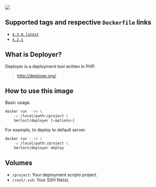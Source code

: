 [![](https://images.microbadger.com/badges/image/herloct/deployer.svg)](http://microbadger.com/images/herloct/deployer "Get your own image badge on microbadger.com")

## Supported tags and respective `Dockerfile` links

* [`4.3.0`, `latest`](https://github.com/herloct/docker-deployer/blob/4.3.0/Dockerfile)
* [`4.2.1`](https://github.com/herloct/docker-deployer/blob/4.2.1/Dockerfile)

## What is Deployer?

Deployer is a deployment tool written in PHP.

> http://deployer.org/

## How to use this image

Basic usage.

```sh
docker run --rm \
    -v /local/path:/project \
    herloct/deployer [<options>]
```

For example, to deploy to default server.

```sh
docker run --rm \
    -v /local/path:/project \
    herloct/deployer deploy
```

## Volumes

* `/project`: Your deployment scripts project.
* `/root/.ssh`: Your SSH file(s).
